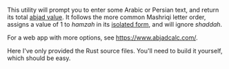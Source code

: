 This utility will prompt you to enter some Arabic or Persian text, and return its total [abjad value](https://en.wikipedia.org/wiki/Abjad_numerals). It follows the more common Mashriqi letter order, assigns a value of 1 to _hamzah_ in its [isolated form](https://en.wikipedia.org/wiki/Hamza#Orthography), and will ignore _shaddah_.

For a web app with more options, see https://www.abjadcalc.com/.

Here I've only provided the Rust source files. You'll need to build it yourself, which should be easy.
